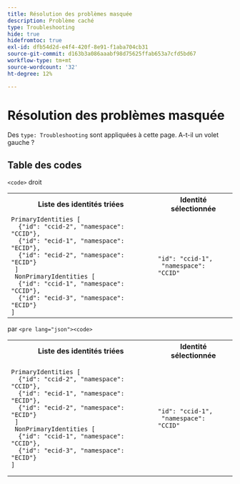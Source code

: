 ```yaml
---
title: Résolution des problèmes masquée
description: Problème caché
type: Troubleshooting
hide: true
hidefromtoc: true
exl-id: dfb54d2d-e4f4-420f-8e91-f1aba704cb31
source-git-commit: d163b3a086aaabf98d75625ffab653a7cfd5bd67
workflow-type: tm+mt
source-wordcount: '32'
ht-degree: 12%

---
```


# Résolution des problèmes masquée

Des `type: Troubleshooting` sont appliquées à cette page. A-t-il un volet gauche ?

## Table des codes

`<code>` droit

<table>
    <tr>
      <th>Liste des identités triées</th>
      <th>Identité sélectionnée</th>
    </tr>
    <tr>
      <td><code>PrimaryIdentities [<br/>&nbsp;&nbsp;{"id": "ccid-2", "namespace": "CCID"},<br/>&nbsp;&nbsp;{"id": "ecid-1", "namespace": "ECID"},<br/>&nbsp;&nbsp;{"id": "ecid-2", "namespace": "ECID"}<br/>&nbsp;]<br/>&nbsp;NonPrimaryIdentities [<br/>&nbsp;&nbsp;{"id": "ccid-1", "namespace": "CCID"},<br/>&nbsp;&nbsp;{"id": "ecid-3", "namespace": "ECID"}<br/>]</code> </td>
      <td><code>"id": "ccid-1",<br/>&nbsp;"namespace": "CCID"</code> </td>
    </tr>
  </table>

par `<pre lang="json"><code>`


<table>
    <tr>
      <th>Liste des identités triées</th>
      <th>Identité sélectionnée</th>
    </tr>
    <tr>
      <td><pre lang="json"><code>PrimaryIdentities [<br/>&nbsp;&nbsp;{"id": "ccid-2", "namespace": "CCID"},<br/>&nbsp;&nbsp;{"id": "ecid-1", "namespace": "ECID"},<br/>&nbsp;&nbsp;{"id": "ecid-2", "namespace": "ECID"}<br/>&nbsp;]<br/>&nbsp;NonPrimaryIdentities [<br/>&nbsp;&nbsp;{"id": "ccid-1", "namespace": "CCID"},<br/>&nbsp;&nbsp;{"id": "ecid-3", "namespace": "ECID"}<br/>]</pre></code> </td>
      <td><pre lang="json"><code>"id": "ccid-1",<br/>&nbsp;"namespace": "CCID"</pre></code> </td>
    </tr>
  </table>

